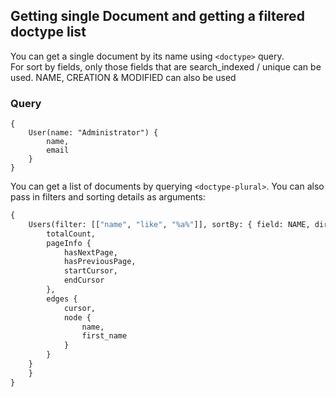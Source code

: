 ## Getting single Document and getting a filtered doctype list

You can get a single document by its name using `<doctype>` query.  
For sort by fields, only those fields that are search_indexed / unique can be used. NAME, CREATION & MODIFIED can also be used

### Query

```
{
    User(name: "Administrator") {
        name,
        email
    }
}
```

You can get a list of documents by querying `<doctype-plural>`. You can also pass in filters and sorting details as arguments:

```graphql
{
    Users(filter: [["name", "like", "%a%"]], sortBy: { field: NAME, direction: ASC }) {
        totalCount,
        pageInfo {
            hasNextPage,
            hasPreviousPage,
            startCursor,
            endCursor
        },
        edges {
            cursor,
            node {
                name,
                first_name
            }
        }
    }
    }
}
```
